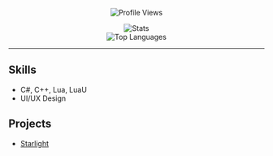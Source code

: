 <div align="center">

![Profile Views](https://komarev.com/ghpvc/?username=Chariacthus&style=for-the-badge)

![Stats](https://github-readme-stats.vercel.app/api?username=Chariacthus&theme=dark&show_icons=true&hide_border=true&count_private=true)  
![Top Languages](https://github-readme-stats.vercel.app/api/top-langs/?username=Chariacthus&theme=dark&show_icons=true&hide_border=true&layout=compact)

</div>

---

## Skills
- C#, C++, Lua, LuaU  
- UI/UX Design  

## Projects
- [Starlight](https://github.com/chariacthus/starlight)

